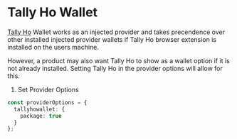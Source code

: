 # Tally Ho Wallet

[Tally Ho](https://tally.cash/) Wallet works as an injected provider and takes precendence over other installed injected provider wallets if Tally Ho browser extension is installed on the users machine.

However, a product may also want Tally Ho to show as a wallet option if it is not already installed. Setting Tally Ho in the provider options will allow for this.

1. Set Provider Options

```typescript
const providerOptions = {
  tallyhowallet: {
    package: true
  }
};
```